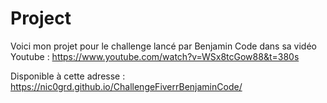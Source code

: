 # Project

Voici mon projet pour le challenge lancé par Benjamin Code dans sa vidéo Youtube : https://www.youtube.com/watch?v=WSx8tcGow88&t=380s

Disponible à cette adresse : https://nic0grd.github.io/ChallengeFiverrBenjaminCode/